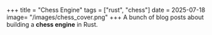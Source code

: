 +++
title = "Chess Engine"
tags = ["rust", "chess"]
date = 2025-07-18
image= "/images/chess_cover.png"
+++
A bunch of blog posts about building a **chess engine** in Rust.
